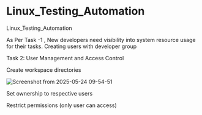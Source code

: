 # Linux_Testing_Automation
Linux_Testing_Automation


As Per Task -1 , New developers need visibility into system resource usage for their tasks.
Creating users with developer group



Task 2: User Management and Access Control

 Create workspace directories

![Screenshot from 2025-05-24 09-54-51](https://github.com/user-attachments/assets/64a123fe-9274-44af-96ab-ce4daa9129d1)


 Set ownership to respective users


 Restrict permissions (only user can access)

 
